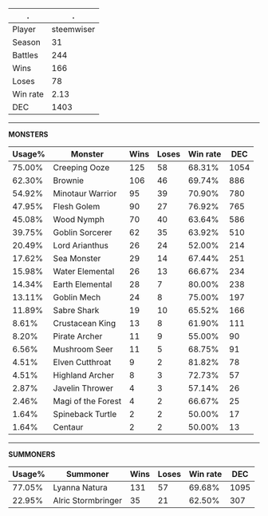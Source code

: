 .|.
|-|-
Player|steemwiser
Season|31
Battles|244
Wins|166
Loses|78
Win rate|2.13
DEC|1403

---
**MONSTERS**

Usage%|Monster|Wins|Loses|Win rate|DEC|
-|-|-|-|-|-|
75.00%|Creeping Ooze|125|58|68.31%|1054|
62.30%|Brownie|106|46|69.74%|886|
54.92%|Minotaur Warrior|95|39|70.90%|780|
47.95%|Flesh Golem|90|27|76.92%|765|
45.08%|Wood Nymph|70|40|63.64%|586|
39.75%|Goblin Sorcerer|62|35|63.92%|510|
20.49%|Lord Arianthus|26|24|52.00%|214|
17.62%|Sea Monster|29|14|67.44%|251|
15.98%|Water Elemental|26|13|66.67%|234|
14.34%|Earth Elemental|28|7|80.00%|238|
13.11%|Goblin Mech|24|8|75.00%|197|
11.89%|Sabre Shark|19|10|65.52%|166|
8.61%|Crustacean King|13|8|61.90%|111|
8.20%|Pirate Archer|11|9|55.00%|90|
6.56%|Mushroom Seer|11|5|68.75%|91|
4.51%|Elven Cutthroat|9|2|81.82%|78|
4.51%|Highland Archer|8|3|72.73%|57|
2.87%|Javelin Thrower|4|3|57.14%|26|
2.46%|Magi of the Forest|4|2|66.67%|25|
1.64%|Spineback Turtle|2|2|50.00%|17|
1.64%|Centaur|2|2|50.00%|13|

---
**SUMMONERS**

Usage%|Summoner|Wins|Loses|Win rate|DEC|
-|-|-|-|-|-|
77.05%|Lyanna Natura|131|57|69.68%|1095|
22.95%|Alric Stormbringer|35|21|62.50%|307|

